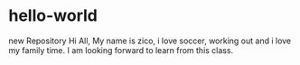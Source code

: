 # hello-world
new Repository
Hi All,
My name is zico, i love soccer, working out and i love my family time.
I am looking forward to learn from this class.
